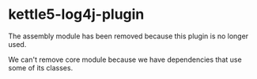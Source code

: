 # kettle5-log4j-plugin

The assembly module has been removed because this plugin is no longer used.

We can't remove core module because we have dependencies that use some of its classes.
